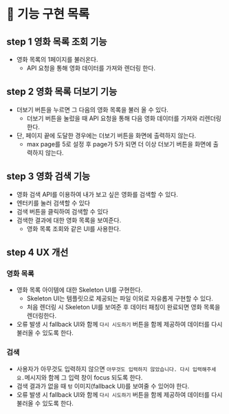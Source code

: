 # 🎯 기능 구현 목록

## step 1 영화 목록 조회 기능

- 영화 목록의 1페이지를 불러온다.
  - API 요청을 통해 영화 데이터를 가져와 렌더링 한다.

## step 2 영화 목록 더보기 기능

- 더보기 버튼을 누르면 그 다음의 영화 목록을 불러 올 수 있다.
  - 더보기 버튼을 눌렀을 때 API 요청을 통해 다음 영화 데이터를 가져와 리렌더링한다.
- 단, 페이지 끝에 도달한 경우에는 더보기 버튼을 화면에 출력하지 않는다.
  - max page를 5로 설정 후 page가 5가 되면 더 이상 더보기 버튼을 화면에 출력하지 않는다.

## step 3 영화 검색 기능

- 영화 검색 API를 이용하여 내가 보고 싶은 영화를 검색할 수 있다.
- 엔터키를 눌러 검색할 수 있다
- 검색 버튼을 클릭하여 검색할 수 있다
- 검색한 결과에 대한 영화 목록을 보여준다.
  - 영화 목록 조회와 같은 UI를 사용한다.

## step 4 UX 개선

### 영화 목록

- 영화 목록 아이템에 대한 Skeleton UI를 구현한다.
  - Skeleton UI는 템플릿으로 제공되는 파일 이외로 자유롭게 구현할 수 있다.
  - 처음 렌더링 시 Skeleton UI를 보여준 후 데이터 패칭이 완료되면 영화 목록을 렌더링한다.
- 오류 발생 시 fallback UI와 함께 `다시 시도하기` 버튼을 함께 제공하여 데이터를 다시 불러올 수 있도록 한다.

### 검색

- 사용자가 아무것도 입력하지 않으면 `아무것도 입력하지 않았습니다. 다시 입력해주세요.`메시지와 함께 그 입력 창이 focus 되도록 한다.
- 검색 결과가 없을 때 `텅` 이미지(fallback UI)를 보여줄 수 있어야 한다.
- 오류 발생 시 fallback UI와 함께 `다시 시도하기` 버튼을 함께 제공하여 데이터를 다시 불러올 수 있도록 한다.
